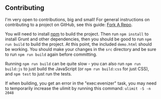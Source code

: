 ## Contributing

I'm very open to contributions, big and small! For general instructions on contributing to a project on GitHub, see this guide: [Fork A Repo](https://help.github.com/articles/fork-a-repo).

You will need to install [npm](https://www.npmjs.org) to build the project. Then run `npm install` to install Grunt and other dependencies, then you should be good to run `npm run build` to build the project. At this point, the included `demo.html` should be working. You should make your changes in the `src` directory and be sure to run `npm run build` again before committing.

Running `npm run build` can be quite slow - you can also run `npm run build:js` to just build the JavaScript (or `npm run build:css` for just CSS), and `npm test` to just run the tests.

If when building, you get an error in the "exec:evenizer" task, you may need to temporarily increase the ulimit by running this command: `ulimit -S -n 2048`

